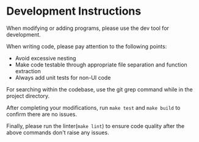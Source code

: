 # Development Instructions

When modifying or adding programs, please use the dev tool for development.

When writing code, please pay attention to the following points:

- Avoid excessive nesting
- Make code testable through appropriate file separation and function extraction
- Always add unit tests for non-UI code

For searching within the codebase, use the git grep command while in the project directory.

After completing your modifications, run `make test` and `make build` to confirm there are no issues.

Finally, please run the linter(`make lint`) to ensure code quality after the above commands don't raise any issues.
